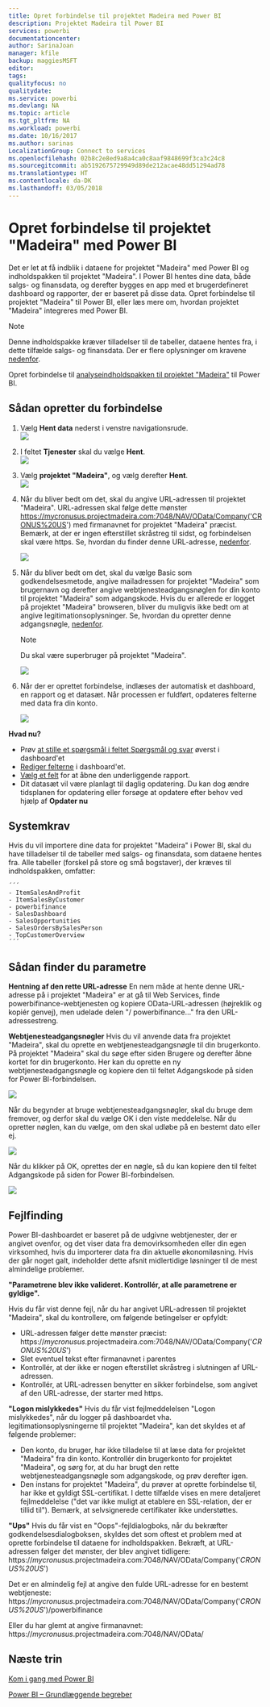```yaml
---
title: Opret forbindelse til projektet Madeira med Power BI
description: Projektet Madeira til Power BI
services: powerbi
documentationcenter: 
author: SarinaJoan
manager: kfile
backup: maggiesMSFT
editor: 
tags: 
qualityfocus: no
qualitydate: 
ms.service: powerbi
ms.devlang: NA
ms.topic: article
ms.tgt_pltfrm: NA
ms.workload: powerbi
ms.date: 10/16/2017
ms.author: sarinas
LocalizationGroup: Connect to services
ms.openlocfilehash: 02b8c2e8ed9a8a4ca0c8aaf9848699f3ca3c24c8
ms.sourcegitcommit: ab5192675729949d89de212acae48dd51294ad78
ms.translationtype: HT
ms.contentlocale: da-DK
ms.lasthandoff: 03/05/2018
---
```

# <a name="connect-to-project-madeira-with-power-bi"></a>Opret forbindelse til projektet "Madeira" med Power BI
Det er let at få indblik i dataene for projektet "Madeira" med Power BI og indholdspakken til projektet "Madeira". I Power BI hentes dine data, både salgs- og finansdata, og derefter bygges en app med et brugerdefineret dashboard og rapporter, der er baseret på disse data.
Opret forbindelse til projektet "Madeira" til Power BI, eller læs mere om, hvordan projektet "Madeira" integreres med Power BI.

>[!NOTE]
>Denne indholdspakke kræver tilladelser til de tabeller, dataene hentes fra, i dette tilfælde salgs- og finansdata. Der er flere oplysninger om kravene [nedenfor](#Requirements).

Opret forbindelse til [analyseindholdspakken til projektet "Madeira"](https://app.powerbi.com/getdata/services/project-madeira) til Power BI.

## <a name="how-to-connect"></a>Sådan opretter du forbindelse
1. Vælg **Hent data** nederst i venstre navigationsrude.  
    ![](media/service-connect-to-project-madeira/getdata.png)
2. I feltet **Tjenester** skal du vælge **Hent**.  
    ![](media/service-connect-to-project-madeira/services.png)
3. Vælg **projektet "Madeira"**, og vælg derefter **Hent**.  
    ![](media/service-connect-to-project-madeira/projectmadeira.png)
4. Når du bliver bedt om det, skal du angive URL-adressen til projektet "Madeira". URL-adressen skal følge dette mønster https://mycronusus.projectmadeira.com:7048/NAV/OData/Company('CRONUS%20US') med firmanavnet for projektet "Madeira" præcist. Bemærk, at der er ingen efterstillet skråstreg til sidst, og forbindelsen skal være https. Se, hvordan du finder denne URL-adresse, [nedenfor](#FindingParams).  
   
    ![](media/service-connect-to-project-madeira/params.png)
5. Når du bliver bedt om det, skal du vælge Basic som godkendelsesmetode, angive mailadressen for projektet "Madeira" som brugernavn og derefter angive webtjenesteadgangsnøglen for din konto til projektet "Madeira" som adgangskode. Hvis du er allerede er logget på projektet "Madeira" browseren, bliver du muligvis ikke bedt om at angive legitimationsoplysninger. Se, hvordan du opretter denne adgangsnøgle, [nedenfor](#FindingParams).  
   
    >[!NOTE]
    >Du skal være superbruger på projektet "Madeira".
   
   ![](media/service-connect-to-project-madeira/creds.png)
6. Når der er oprettet forbindelse, indlæses der automatisk et dashboard, en rapport og et datasæt. Når processen er fuldført, opdateres felterne med data fra din konto.  
   
    ![](media/service-connect-to-project-madeira/dashboard.png)

**Hvad nu?**

* Prøv [at stille et spørgsmål i feltet Spørgsmål og svar](power-bi-q-and-a.md) øverst i dashboard'et
* [Rediger felterne](service-dashboard-edit-tile.md) i dashboard'et.
* [Vælg et felt](service-dashboard-tiles.md) for at åbne den underliggende rapport.
* Dit datasæt vil være planlagt til daglig opdatering. Du kan dog ændre tidsplanen for opdatering eller forsøge at opdatere efter behov ved hjælp af **Opdater nu**

<a name="Requirements"></a>

## <a name="system-requirements"></a>Systemkrav
Hvis du vil importere dine data for projektet "Madeira" i Power BI, skal du have tilladelser til de tabeller med salgs- og finansdata, som dataene hentes fra. Alle tabeller (forskel på store og små bogstaver), der kræves til indholdspakken, omfatter:  
 
    ´´´ 
    - ItemSalesAndProfit  
    - ItemSalesByCustomer  
    - powerbifinance  
    - SalesDashboard  
    - SalesOpportunities  
    - SalesOrdersBySalesPerson  
    - TopCustomerOverview  
    ´´´ 

<a name="FindingParams"></a>

## <a name="finding-parameters"></a>Sådan finder du parametre
**Hentning af den rette URL-adresse** En nem måde at hente denne URL-adresse på i projektet "Madeira" er at gå til Web Services, finde powerbifinance-webtjenesten og kopiere OData-URL-adressen (højreklik og kopiér genvej), men udelade delen "/ powerbifinance..." fra den URL-adressestreng.

**Webtjenesteadgangsnøgler** Hvis du vil anvende data fra projektet "Madeira", skal du oprette en webtjenesteadgangsnøgle til din brugerkonto. På projektet "Madeira" skal du søge efter siden Brugere og derefter åbne kortet for din brugerkonto. Her kan du oprette en ny webtjenesteadgangsnøgle og kopiere den til feltet Adgangskode på siden for Power BI-forbindelsen.

![](media/service-connect-to-project-madeira/accesskey.png)

Når du begynder at bruge webtjenesteadgangsnøgler, skal du bruge dem fremover, og derfor skal du vælge OK i den viste meddelelse.
Når du opretter nøglen, kan du vælge, om den skal udløbe på en bestemt dato eller ej.

![](media/service-connect-to-project-madeira/accesskey2.png)

Når du klikker på OK, oprettes der en nøgle, så du kan kopiere den til feltet Adgangskode på siden for Power BI-forbindelsen.

![](media/service-connect-to-project-madeira/accesskey3.png)

## <a name="troubleshooting"></a>Fejlfinding
Power BI-dashboardet er baseret på de udgivne webtjenester, der er angivet ovenfor, og det viser data fra demovirksomheden eller din egen virksomhed, hvis du importerer data fra din aktuelle økonomiløsning. Hvis der går noget galt, indeholder dette afsnit midlertidige løsninger til de mest almindelige problemer.

**"Parametrene blev ikke valideret. Kontrollér, at alle parametrene er gyldige".**

Hvis du får vist denne fejl, når du har angivet URL-adressen til projektet "Madeira", skal du kontrollere, om følgende betingelser er opfyldt:  

   - URL-adressen følger dette mønster præcist: https://*mycronusus*.projectmadeira.com:7048/NAV/OData/Company('*CRONUS%20US*')  
   - Slet eventuel tekst efter firmanavnet i parentes  
   - Kontrollér, at der ikke er nogen efterstillet skråstreg i slutningen af URL-adressen.  
   - Kontrollér, at URL-adressen benytter en sikker forbindelse, som angivet af den URL-adresse, der starter med https.  

**"Logon mislykkedes"** Hvis du får vist fejlmeddelelsen "Logon mislykkedes", når du logger på dashboardet vha. legitimationsoplysningerne til projektet "Madeira", kan det skyldes et af følgende problemer:  

   - Den konto, du bruger, har ikke tilladelse til at læse data for projektet "Madeira" fra din konto. Kontrollér din brugerkonto for projektet "Madeira", og sørg for, at du har brugt den rette webtjenesteadgangsnøgle som adgangskode, og prøv derefter igen.  
   - Den instans for projektet "Madeira", du prøver at oprette forbindelse til, har ikke et gyldigt SSL-certifikat. I dette tilfælde vises en mere detaljeret fejlmeddelelse ("det var ikke muligt at etablere en SSL-relation, der er tillid til"). Bemærk, at selvsignerede certifikater ikke understøttes.  

**"Ups"** Hvis du får vist en "Oops"-fejldialogboks, når du bekræfter godkendelsesdialogboksen, skyldes det som oftest et problem med at oprette forbindelse til dataene for indholdspakken. Bekræft, at URL-adressen følger det mønster, der blev angivet tidligere:  
    https://*mycronusus*.projectmadeira.com:7048/NAV/OData/Company('*CRONUS%20US*')

Det er en almindelig fejl at angive den fulde URL-adresse for en bestemt webtjeneste:  
    https://*mycronusus*.projectmadeira.com:7048/NAV/OData/Company('*CRONUS%20US*')/powerbifinance

Eller du har glemt at angive firmanavnet:   
    https://*mycronusus*.projectmadeira.com:7048/NAV/OData/

## <a name="next-steps"></a>Næste trin
[Kom i gang med Power BI](service-get-started.md)

[Power BI – Grundlæggende begreber](service-basic-concepts.md)

